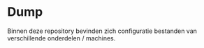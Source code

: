 # Dump
Binnen deze repository bevinden zich configuratie bestanden van verschillende onderdelen / machines.
